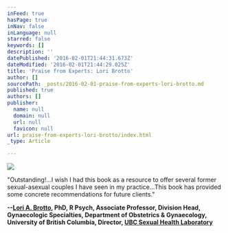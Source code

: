 ```yaml
---
inFeed: true
hasPage: true
inNav: false
inLanguage: null
starred: false
keywords: []
description: ''
datePublished: '2016-02-01T21:44:31.673Z'
dateModified: '2016-02-01T21:44:29.025Z'
title: 'Praise from Experts: Lori Brotto'
author: []
sourcePath: _posts/2016-02-01-praise-from-experts-lori-brotto.md
published: true
authors: []
publisher:
  name: null
  domain: null
  url: null
  favicon: null
url: praise-from-experts-lori-brotto/index.html
_type: Article

---
```

![](https://s3-us-west-2.amazonaws.com/the-grid-img/p/d75c13e3314a1932025c2fa897d6030e8dbe8efb.jpg)

"Outstanding!...I wish I had this book as a resource to offer several former sexual-asexual couples I have seen in my practice...This book has provided some concrete recommendations for future clients."

**--[Lori A. Brotto][0], PhD, R Psych, Associate Professor, Division Head, Gynaecologic Specialties, Department of Obstetrics & Gynaecology, University of British Columbia, Director, [UBC Sexual Health Laboratory][1]**

[0]: http://loribrotto.com/
[1]: http://brottolab.com/